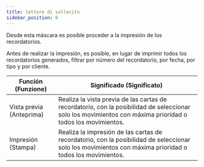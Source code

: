 ```yaml
---
title: lettere di sollecito
sidebar_position: 6
---
```


Desde esta máscara es posible proceder a la impresión de los recordatorios.

Antes de realizar la impresión, es posible, en lugar de imprimir todos los recordatorios generados, filtrar por número del recordatorio, por fecha, por tipo y por cliente.

| Función (Funzione) | Significado (Significato) |
| --- | --- |
| Vista previa (Anteprima) | Realiza la vista previa de las cartas de recordatorio, con la posibilidad de seleccionar solo los movimientos con máxima prioridad o todos los movimientos. |
| Impresión (Stampa) | Realiza la impresión de las cartas de recordatorio, con la posibilidad de seleccionar solo los movimientos con máxima prioridad o todos los movimientos. |